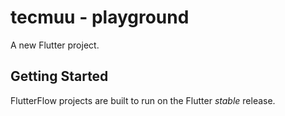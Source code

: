 # tecmuu - playground

A new Flutter project.

## Getting Started

FlutterFlow projects are built to run on the Flutter _stable_ release.
